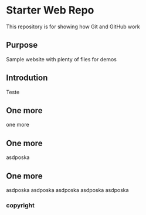 # Starter Web Repo

This repository is for showing how Git and GitHub work

## Purpose

Sample website with plenty of files for demos

## Introdution

Teste

## One more

one more

## One more

asdposka

## One more

asdposka
asdposka
asdposka
asdposka
asdposka

### copyright